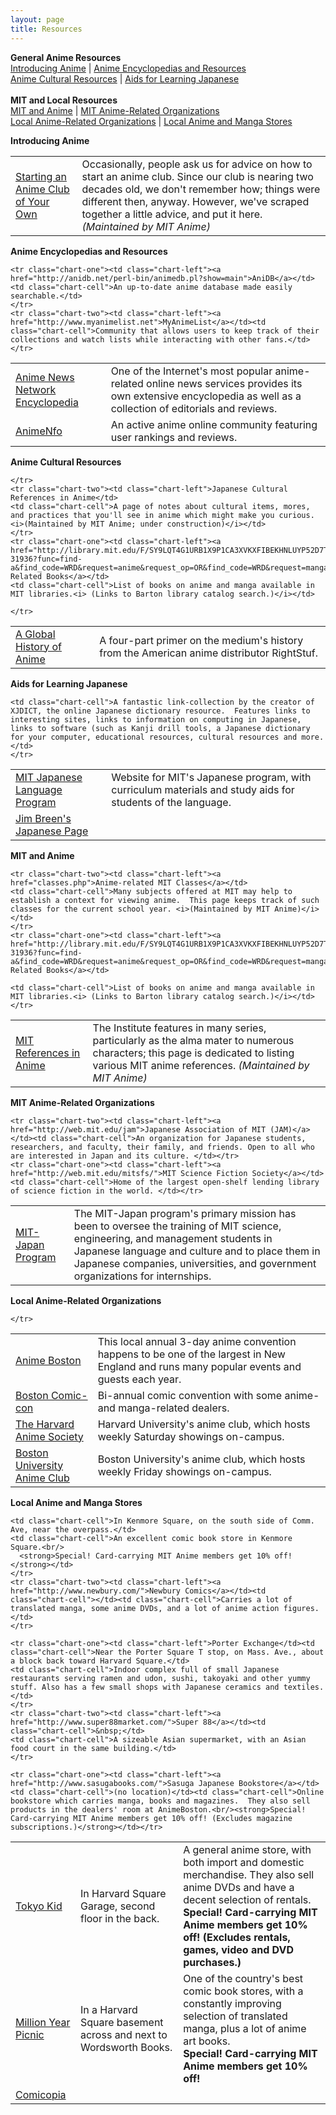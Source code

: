 ```yaml
---
layout: page
title: Resources
---
```


<b>General Anime Resources</b><br />
<a href="#intro">Introducing Anime</a> | <a href="#encyc">Anime Encyclopedias and Resources</a><br />
<a href="#culture">Anime Cultural Resources</a> | <a href="#jpn">Aids for Learning Japanese</a><br /><br />
<b>MIT and Local Resources</b><br />
<a href="#mit">MIT and Anime</a> | <a href="#mitorg">MIT Anime-Related Organizations</a><br />
<a href="#bostonorg">Local Anime-Related Organizations</a> | <a href="#stores">Local Anime and Manga Stores</a>
</center>

<p><a name="intro"></a><b>Introducing Anime</b></p>
<table class="chart">
		<tr class="chart-one"><td class="chart-left"><a href="start.php">Starting an Anime Club of Your Own</a></td>
		<td class="chart-cell">Occasionally, people ask us for advice on how to start an anime club. Since our club is nearing two decades old, we don't remember how; things were different then, anyway. However, we've scraped together a little advice, and put it here. <i>(Maintained by MIT Anime)</i></td>
		</tr>

</table>
<p><a name="encyc"></a>
<b>Anime Encyclopedias and Resources</b></p>

<table class="chart">
	<tr class="chart-one"><td class="chart-left"><a href="http://www.animenewsnetwork.com/encyclopedia/">Anime News Network Encyclopedia</a></td><td class="chart-cell">One of the Internet's most popular anime-related online news services provides its own extensive encyclopedia as well as a collection of editorials and reviews.</td></tr>
	<tr class="chart-two"><td class="chart-left"><a href="http://www.animenfo.com/">AnimeNfo</a></td><td class="chart-cell">An active anime online community featuring user rankings and reviews.</td></tr>

	<tr class="chart-one"><td class="chart-left"><a href="http://anidb.net/perl-bin/animedb.pl?show=main">AniDB</a></td>
	<td class="chart-cell">An up-to-date anime database made easily searchable.</td>
	</tr>
	<tr class="chart-two"><td class="chart-left"><a href="http://www.myanimelist.net">MyAnimeList</a></td><td class="chart-cell">Community that allows users to keep track of their collections and watch lists while interacting with other fans.</td></tr>

</table>

<p><a name="culture"></a>
<b>Anime Cultural Resources</b></p>
<table class="chart">
	<tr class="chart-one"><td class="chart-left"><a href="http://www.rightstuf.com/rssite/main/animeResources/globalHistory/part1/">A Global History of Anime</a></td>
	<td class="chart-cell">A four-part primer on the medium's history from the American anime distributor RightStuf.</td>

	</tr>
	<tr class="chart-two"><td class="chart-left">Japanese Cultural References in Anime</td>
	<td class="chart-cell">A page of notes about cultural items, mores, and practices that you'll see in anime which might make you curious. <i>(Maintained by MIT Anime; under construction)</i></td>
	</tr>
	<tr class="chart-one"><td class="chart-left"><a href="http://library.mit.edu/F/SY9LQT4G1URB1X9P1CA3XVKXFIBEKHNLUYP52D7T4FHGJ1AEMR-31936?func=find-a&find_code=WRD&request=anime&request_op=OR&find_code=WRD&request=manga&request_op=AND&find_code=WRD&request=&adjacent=N&filter_code_2=WYR&filter_request_2=&local_base=MIT01PUB&filter_code_4=WLB&filter_request_4=&filter_code_3=WYR&filter_request_3=&filter_code_1=WLG&filter_request_1=&filter_code_5=WCL&filter_request_5=&Search=Search">Anime-Related Books</a></td>
	<td class="chart-cell">List of books on anime and manga available in MIT libraries.<i> (Links to Barton library catalog search.)</i></td>

	</tr>
</table>

<p><a name="jpn"></a>
<b>Aids for Learning Japanese</b></p>
<table class="chart">
	<tr class="chart-one"><td class="chart-left"><a href="http://web.mit.edu/21f.500/www/">MIT Japanese Language Program</a></td><td class="chart-cell">Website for MIT's Japanese program, with curriculum materials and study aids for students of the language.</td></tr>
	<tr class="chart-two"><td class="chart-left"><a href="http://www.csse.monash.edu.au/~jwb/japanese.html">Jim Breen's Japanese Page</a></td>

	<td class="chart-cell">A fantastic link-collection by the creator of XJDICT, the online Japanese dictionary resource.  Features links to interesting sites, links to information on computing in Japanese, links to software (such as Kanji drill tools, a Japanese dictionary for your computer, educational resources, cultural resources and more. </td>
	</tr>
</table>

<p><a name="mit"></a>
<b>MIT and Anime</b></p>
<table class="chart">
	<tr class="chart-one"><td class="chart-left"><a href="mit_in_anime.php">MIT References in Anime</a></td>
	<td class="chart-cell">The Institute features in many series, particularly as the alma mater to numerous characters; this page is dedicated to listing various MIT anime references. <i>(Maintained by MIT Anime)</i></td>
	</tr>

	<tr class="chart-two"><td class="chart-left"><a href="classes.php">Anime-related MIT Classes</a></td>
	<td class="chart-cell">Many subjects offered at MIT may help to establish a context for viewing anime.  This page keeps track of such classes for the current school year. <i>(Maintained by MIT Anime)</i></td>
	</tr>
    <tr class="chart-one"><td class="chart-left"><a href="http://library.mit.edu/F/SY9LQT4G1URB1X9P1CA3XVKXFIBEKHNLUYP52D7T4FHGJ1AEMR-31936?func=find-a&find_code=WRD&request=anime&request_op=OR&find_code=WRD&request=manga&request_op=AND&find_code=WRD&request=&adjacent=N&filter_code_2=WYR&filter_request_2=&local_base=MIT01PUB&filter_code_4=WLB&filter_request_4=&filter_code_3=WYR&filter_request_3=&filter_code_1=WLG&filter_request_1=&filter_code_5=WCL&filter_request_5=&Search=Search">Anime-Related Books</a></td>

	<td class="chart-cell">List of books on anime and manga available in MIT libraries.<i> (Links to Barton library catalog search.)</i></td>
	</tr>
</table>

<p><a name="mitorg"></a>
<b>MIT Anime-Related Organizations</b></p>
<table class="chart">
	<tr class="chart-one"><td class="chart-left"><a href="http://web.mit.edu/mit-japan/www/">MIT-Japan Program</a></td><td class="chart-cell">The MIT-Japan program's primary mission has been to oversee the training of MIT science, engineering, and management students in Japanese language and culture and to place them in Japanese companies, universities, and government organizations for internships.</td></tr>

	<tr class="chart-two"><td class="chart-left"><a href="http://web.mit.edu/jam">Japanese Association of MIT (JAM)</a></td><td class="chart-cell">An organization for Japanese students, researchers, and faculty, their family, and friends. Open to all who are interested in Japan and its culture. </td></tr>
  	<tr class="chart-one"><td class="chart-left"><a href="http://web.mit.edu/mitsfs/">MIT Science Fiction Society</a></td><td class="chart-cell">Home of the largest open-shelf lending library of science fiction in the world. </td></tr>

</table>

<p><a name="bostonorg"></a>
<b>Local Anime-Related Organizations</b></p>
<table class="chart">
	<tr class="chart-one"><td class="chart-left"><a href="http://www.animeboston.com">Anime Boston</a></td><td class="chart-cell">This local annual 3-day anime convention happens to be one of the largest in New England and runs many popular events and guests each year.</td></tr>
	<tr class="chart-two"><td class="chart-left"><a href="http://www.bostoncomiccon.com">Boston Comic-con</a></td><td class="chart-cell">Bi-annual comic convention with some anime- and manga-related dealers.</td></tr>
	<tr class="chart-one"><td class="chart-left"><a href="http://www.hcs.harvard.edu/~anime/">The Harvard Anime Society</a></td><td class="chart-cell">Harvard University's anime club, which hosts weekly Saturday showings on-campus.</td></tr>
  	<tr class="chart-two"><td class="chart-left"><a href="http://people.bu.edu/buanime/">Boston University Anime Club</a></td>
  	<td class="chart-cell">Boston University's anime club, which hosts weekly Friday showings on-campus.</td>

  	</tr>
</table>

<p><a name="stores"></a>
<b>Local Anime and Manga Stores</b></p>
<table class="chart">
	<tr class="chart-one"><td class="chart-left"><a href="http://www.tokyokid.com/">Tokyo Kid</a></td><td class="chart-cell">In Harvard Square Garage, second floor in the back.</td>
	<td class="chart-cell">A general anime store, with both import and domestic merchandise.  They also sell anime DVDs and have a decent selection of rentals.<br/>
	  <strong>Special! Card-carrying MIT Anime members get 10% off! (Excludes rentals, games, video and DVD purchases.)</strong></td>
	</tr>
	<tr class="chart-two"><td class="chart-left"><a href="http://themillionyearpicnic.com/">Million Year Picnic</a></td><td class="chart-cell">In a Harvard Square basement across and next to Wordsworth Books. </td>
	<td class="chart-cell">One of the country's best comic book stores, with a constantly improving selection of translated manga, plus a lot of anime art books.<br/><strong>Special! Card-carrying MIT Anime members get 10% off!</strong></td></tr>
  	<tr class="chart-one"><td class="chart-left"><a href="http://www.comicopia.com/">Comicopia</a></td>

  	<td class="chart-cell">In Kenmore Square, on the south side of Comm. Ave, near the overpass.</td>
  	<td class="chart-cell">An excellent comic book store in Kenmore Square.<br/>
  	  <strong>Special! Card-carrying MIT Anime members get 10% off!</strong></td>
  	</tr>
  	<tr class="chart-two"><td class="chart-left"><a href="http://www.newbury.com/">Newbury Comics</a></td><td class="chart-cell"></td><td class="chart-cell">Carries a lot of translated manga, some anime DVDs, and a lot of anime action figures.</td>
  	</tr>

  	<tr class="chart-one"><td class="chart-left">Porter Exchange</td><td class="chart-cell">Near the Porter Square T stop, on Mass. Ave., about a block back toward Harvard Square.</td>
  	<td class="chart-cell">Indoor complex full of small Japanese restaurants serving ramen and udon, sushi, takoyaki and other yummy stuff. Also has a few small shops with Japanese ceramics and textiles.</td>
  	</tr>
  	<tr class="chart-two"><td class="chart-left"><a href="http://www.super88market.com/">Super 88</a></td><td class="chart-cell">&nbsp;</td>
  	<td class="chart-cell">A sizeable Asian supermarket, with an Asian food court in the same building.</td>
  	</tr>

	<tr class="chart-one"><td class="chart-left"><a href="http://www.sasugabooks.com/">Sasuga Japanese Bookstore</a></td><td class="chart-cell">(no location)</td><td class="chart-cell">Online bookstore which carries manga, books and magazines.  They also sell products in the dealers' room at AnimeBoston.<br/><strong>Special! Card-carrying MIT Anime members get 10% off! (Excludes magazine subscriptions.)</strong></td></tr>
  </table>
